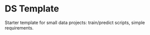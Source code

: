 # DS Template

Starter template for small data projects: train/predict scripts, simple requirements.
